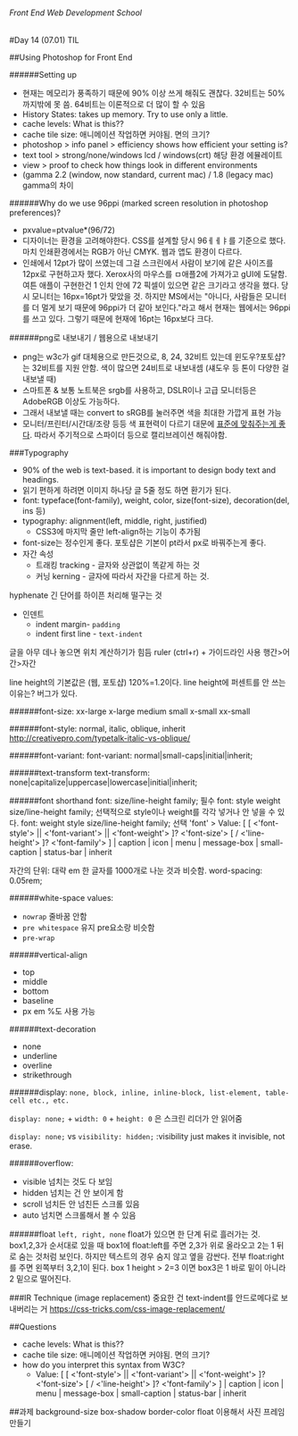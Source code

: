 ###### Front End Web Development School

#Day 14 (07.01) TIL




##Using Photoshop for Front End

######Setting up
- 현재는 메모리가 풍족하기 때문에 90% 이상 쓰게 해줘도 괜찮다. 32비트는 50%까지밖에 못 씀. 64비트는 이론적으로 더 많이 할 수 있음
- History States: takes up memory. Try to use only a little.
- cache levels: What is this??
- cache tile size: 애니메이션 작업하면 커야됨. 면의 크기?
- photoshop > info panel > efficiency shows how efficient your setting is?
- text tool > strong/none/windows lcd / windows(crt) 해당 환경 에뮬레이트
- view > proof to check how things look in different environments
- (gamma 2.2 (window, now standard, current mac) / 1.8 (legacy mac) gamma의 차이

######Why do we use 96ppi (marked screen resolution in photoshop preferences)?
- pxvalue=ptvalue*(96/72)
- 디자이너는 환경을 고려해야한다. CSS를 설계할 당시 96ㅔㅔㅑ를 기준으로 했다. 마치 인쇄환경에서는 RGB가 아닌 CMYK. 웹과 앱도 환경이 다르다. 
- 인쇄에서 12pt가 많이 쓰였는데 그걸 스크린에서 사람이 보기에 같은 사이즈를 12px로 구현하고자 했다. Xerox사의 마우스를 ㅁ애플2에 가져가고 gUI에 도달함. 여튼 애플이 구현한건 1 인치 안에 72 픽셀이 있으면 같은 크기라고 생각을 했다. 당시 모니터는 16px=16pt가 맞았을 것. 하지만 MS에서는 "아니다, 사람들은 모니터를 더 멀게 보기 때문에 96ppi가 더 같아 보인다."라고 해서 현재는 웹에서는 96ppi를 쓰고 있다. 그렇기 때문에 현재에 16pt는 16px보다 크다.

######png로 내보내기 / 웹용으로 내보내기
- png는 w3c가 gif 대체용으로 만든것으로, 8, 24, 32비트 있는데 윈도우?포토샵?는 32비트를 지원 안함. 색이 많으면 24비트로 내보내셈 (섀도우 등 톤이 다양한 걸 내보낼 때)
- 스마트폰 & 보통 노트북은 srgb를 사용하고, DSLR이나 고급 모니터등은 AdobeRGB 이상도 가능하다.
- 그래서 내보낼 때는 convert to sRGB를 눌러주면 색을 최대한 가깝게 표현 가능
- 모니터/프린터/시간대/조량 등등 색 표현력이 다르기 대문에 [표준에 맞춰주는게 좋다](http://www.slideshare.net/jeehoon/consistent-color-management). 따라서 주기적으로 스파이더 등으로 캘리브레이션 해줘야함.

###Typography
- 90% of the web is text-based. it is important to design body text and headings.
- 읽기 편하게 하려면 이미지 하나당 글 5줄 정도 하면 환기가 된다. 
- font: typeface(font-family), weight, color, size(font-size), decoration(del, ins 등)
- typography: alignment(left, middle, right, justified)
	- CSS3에 마지막 줄만 left-align하는 기능이 추가됨
- font-size는 정수인게 좋다. 포토샵은 기본이 pt라서 px로 바꿔주는게 좋다.
- 자간 속성
	- 트래킹 tracking - 글자와 상관없이 똑같게 하는 것
	- 커닝 kerning - 글자에 따라서 자간을 다르게 하는 것.

hyphenate 긴 단어를 하이픈 처리해 떨구는 것
- 인덴트
	- indent margin-  `padding`
	- indent first line - `text-indent`

글을 아무 데나 놓으면 위치 계산하기가 힘듬 ruler (ctrl+r) + 가이드라인 사용
행간>어간>자간


line height의 기본값은 (웹, 포토샵) 120%=1.2이다.
line height에 퍼센트를 안 쓰는 이유는? 버그가 있다.


######font-size:
xx-large
x-large
medium
small
x-small
xx-small

######font-style:
normal, italic, oblique, inherit
http://creativepro.com/typetalk-italic-vs-oblique/

######font-variant:
font-variant: normal|small-caps|initial|inherit;

######text-transform
text-transform: none|capitalize|uppercase|lowercase|initial|inherit;

######font shorthand
font: size/line-height family; 필수
font: style weight size/line-height family; 선택적으로 style이나 weight를 각각 넣거나 안 넣을 수 있다.
font: weight style size/line-height family; 선택
'font'
	> Value:  	[ [ <'font-style'> || <'font-variant'> || <'font-weight'> ]? <'font-size'> [ / <'line-height'> ]? <'font-family'> ] | caption | icon | menu | message-box | small-caption | status-bar | inherit

자간의 단위: 대략 em 한 글자를 1000개로 나눈 것과 비슷함. 
word-spacing: 0.05rem;

######white-space values:
- `nowrap` 줄바꿈 안함
- `pre whitespace` 유지 pre요소랑 비슷함
- `pre-wrap`

######vertical-align
- top
- middle
- bottom
- baseline 
- px em %도 사용 가능

######text-decoration
- none
- underline
- overline
- strikethrough

######display:
`none, block, inline, inline-block, list-element, table-cell etc., etc.`

`display: none;` + `width: 0` + `height: 0` 은 스크린 리더가 안 읽어줌

`display: none;` vs `visibility: hidden;` :visibility just makes it invisible, not erase.

######overflow:
- visible 넘치는 것도 다 보임
- hidden 넘치는 건 안 보이게 함
- scroll 넘치든 안 넘친든 스크롤 있음
- auto 넘치면 스크롤해서 볼 수 있음

######float
`left, right, none` float가 있으면 한 단계 뒤로 흘러가는 것. box1,2,3가 순서대로 있을 때 box1에 float:left를 주면 2,3가 위로 올라오고 2는 1 뒤로 숨는 것처럼 보인다. 하지만 텍스트의 경우 숨지 않고 옆을 감싼다. 전부 float:right를 주면 왼쪽부터 3,2,1이 된다. 
box 1 height > 2=3 이면 box3은 1 바로 밑이 아니라 2 밑으로 떨어진다.


###IR Technique (image replacement)
중요한 건 text-indent를 안드로메다로 보내버리는 거
https://css-tricks.com/css-image-replacement/

##Questions
- cache levels: What is this??
- cache tile size: 애니메이션 작업하면 커야됨. 면의 크기?
- how do you interpret this syntax from W3C? 
	- Value:  	[ [ <'font-style'> || <'font-variant'> || <'font-weight'> ]? <'font-size'> [ / <'line-height'> ]? <'font-family'> ] | caption | icon | menu | message-box | small-caption | status-bar | inherit

##과제
background-size
box-shadow
border-color
float
이용해서 사진 프레임 만들기